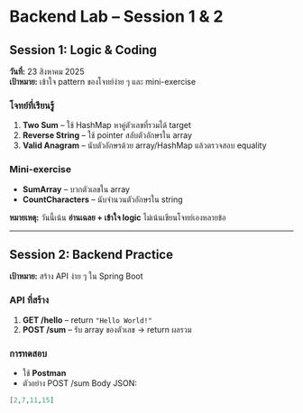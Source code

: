 # Backend Lab – Session 1 & 2

## Session 1: Logic & Coding
**วันที่:** 23 สิงหาคม 2025  
**เป้าหมาย:** เข้าใจ pattern ของโจทย์ง่าย ๆ และ mini-exercise

### โจทย์ที่เรียนรู้
1. **Two Sum** – ใช้ HashMap หาคู่ตัวเลขที่รวมได้ target
2. **Reverse String** – ใช้ pointer สลับตัวอักษรใน array
3. **Valid Anagram** – นับตัวอักษรด้วย array/HashMap แล้วตรวจสอบ equality

### Mini-exercise
- **SumArray** – บวกตัวเลขใน array
- **CountCharacters** – นับจำนวนตัวอักษรใน string

**หมายเหตุ:** วันนี้เน้น **อ่านเฉลย + เข้าใจ logic** ไม่เน้นเขียนโจทย์เองหลายข้อ

---

## Session 2: Backend Practice
**เป้าหมาย:** สร้าง API ง่าย ๆ ใน Spring Boot

### API ที่สร้าง
1. **GET /hello** – return `"Hello World!"`
2. **POST /sum** – รับ array ของตัวเลข → return ผลรวม

### การทดสอบ
- ใช้ **Postman**
- ตัวอย่าง POST /sum Body JSON:
```json
[2,7,11,15]
